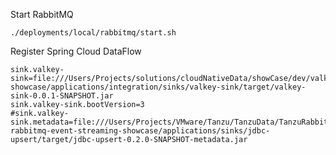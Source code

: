 
Start RabbitMQ

```shell
./deployments/local/rabbitmq/start.sh
```

Register Spring Cloud DataFlow

```properties
sink.valkey-sink=file:///Users/Projects/solutions/cloudNativeData/showCase/dev/valkey-showcase/applications/integration/sinks/valkey-sink/target/valkey-sink-0.0.1-SNAPSHOT.jar
sink.valkey-sink.bootVersion=3
#sink.valkey-sink.metadata=file:///Users/Projects/VMware/Tanzu/TanzuData/TanzuRabbitMQ/dev/tanzu-rabbitmq-event-streaming-showcase/applications/sinks/jdbc-upsert/target/jdbc-upsert-0.2.0-SNAPSHOT-metadata.jar
```
